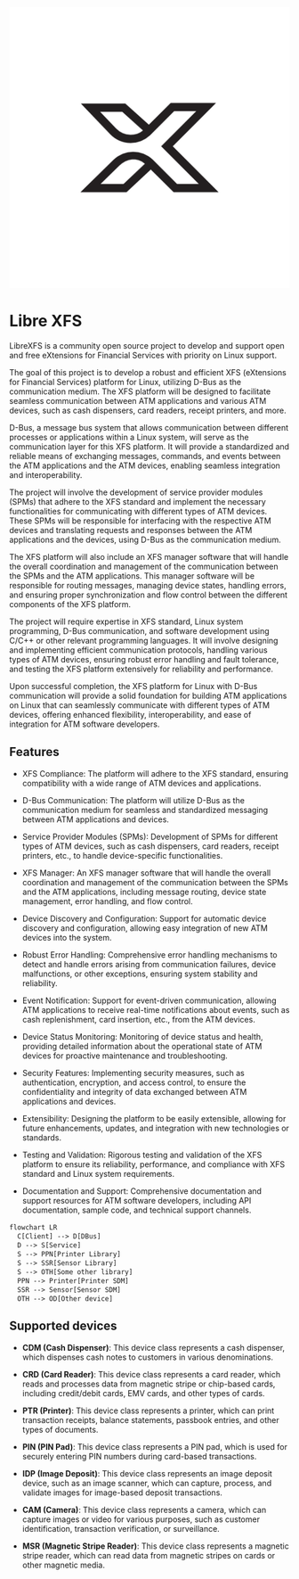 ![logo.png](logo.png)

# Libre XFS

LibreXFS is a community open source project to develop and support open and free eXtensions for Financial Services with priority on Linux support.

The goal of this project is to develop a robust and efficient XFS (eXtensions for Financial Services) platform for Linux, utilizing D-Bus as the communication medium. The XFS platform will be designed to facilitate seamless communication between ATM applications and various ATM devices, such as cash dispensers, card readers, receipt printers, and more.

D-Bus, a message bus system that allows communication between different processes or applications within a Linux system, will serve as the communication layer for this XFS platform. It will provide a standardized and reliable means of exchanging messages, commands, and events between the ATM applications and the ATM devices, enabling seamless integration and interoperability.

The project will involve the development of service provider modules (SPMs) that adhere to the XFS standard and implement the necessary functionalities for communicating with different types of ATM devices. These SPMs will be responsible for interfacing with the respective ATM devices and translating requests and responses between the ATM applications and the devices, using D-Bus as the communication medium.

The XFS platform will also include an XFS manager software that will handle the overall coordination and management of the communication between the SPMs and the ATM applications. This manager software will be responsible for routing messages, managing device states, handling errors, and ensuring proper synchronization and flow control between the different components of the XFS platform.

The project will require expertise in XFS standard, Linux system programming, D-Bus communication, and software development using C/C++ or other relevant programming languages. It will involve designing and implementing efficient communication protocols, handling various types of ATM devices, ensuring robust error handling and fault tolerance, and testing the XFS platform extensively for reliability and performance.

Upon successful completion, the XFS platform for Linux with D-Bus communication will provide a solid foundation for building ATM applications on Linux that can seamlessly communicate with different types of ATM devices, offering enhanced flexibility, interoperability, and ease of integration for ATM software developers.

## Features

- XFS Compliance: The platform will adhere to the XFS standard, ensuring compatibility with a wide range of ATM devices and applications.

- D-Bus Communication: The platform will utilize D-Bus as the communication medium for seamless and standardized messaging between ATM applications and devices.

- Service Provider Modules (SPMs): Development of SPMs for different types of ATM devices, such as cash dispensers, card readers, receipt printers, etc., to handle device-specific functionalities.

- XFS Manager: An XFS manager software that will handle the overall coordination and management of the communication between the SPMs and the ATM applications, including message routing, device state management, error handling, and flow control.

- Device Discovery and Configuration: Support for automatic device discovery and configuration, allowing easy integration of new ATM devices into the system.

- Robust Error Handling: Comprehensive error handling mechanisms to detect and handle errors arising from communication failures, device malfunctions, or other exceptions, ensuring system stability and reliability.

- Event Notification: Support for event-driven communication, allowing ATM applications to receive real-time notifications about events, such as cash replenishment, card insertion, etc., from the ATM devices.

- Device Status Monitoring: Monitoring of device status and health, providing detailed information about the operational state of ATM devices for proactive maintenance and troubleshooting.

- Security Features: Implementing security measures, such as authentication, encryption, and access control, to ensure the confidentiality and integrity of data exchanged between ATM applications and devices.

- Extensibility: Designing the platform to be easily extensible, allowing for future enhancements, updates, and integration with new technologies or standards.

- Testing and Validation: Rigorous testing and validation of the XFS platform to ensure its reliability, performance, and compliance with XFS standard and Linux system requirements.

- Documentation and Support: Comprehensive documentation and support resources for ATM software developers, including API documentation, sample code, and technical support channels.

```mermaid
flowchart LR
  C[Client] --> D[DBus]
  D --> S[Service]
  S --> PPN[Printer Library]
  S --> SSR[Sensor Library]
  S --> OTH[Some other library]
  PPN --> Printer[Printer SDM]
  SSR --> Sensor[Sensor SDM]
  OTH --> OD[Other device]
```

## Supported devices

- **CDM (Cash Dispenser)**: This device class represents a cash dispenser, which dispenses cash notes to customers in various denominations.

- **CRD (Card Reader)**: This device class represents a card reader, which reads and processes data from magnetic stripe or chip-based cards, including credit/debit cards, EMV cards, and other types of cards.

- **PTR (Printer)**: This device class represents a printer, which can print transaction receipts, balance statements, passbook entries, and other types of documents.

- **PIN (PIN Pad)**: This device class represents a PIN pad, which is used for securely entering PIN numbers during card-based transactions.

- **IDP (Image Deposit)**: This device class represents an image deposit device, such as an image scanner, which can capture, process, and validate images for image-based deposit transactions.

- **CAM (Camera)**: This device class represents a camera, which can capture images or video for various purposes, such as customer identification, transaction verification, or surveillance.

- **MSR (Magnetic Stripe Reader)**: This device class represents a magnetic stripe reader, which can read data from magnetic stripes on cards or other magnetic media.
